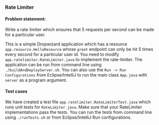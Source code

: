 ### Rate Limiter

#### Problem statement:
Write a rate limiter which ensures that 5 requests per second can be made for a particular user.

This is a simple Dropwizard application which has a resource `app.resource.HelloResource` whose `greet` endpoint can only be hit 5 times every second for a particular user id.
You need to modify `app.ratelimiter.RateLimiter.java` to implement the rate-limiter.
The application can be run from command line using `./buildAndDeployServer.sh`.
You can also use the `Run -> Run Configurations` from Eclipse/IntelliJ to run the main class `App.java` with `server` as a program argument.


#### Test cases

We have created a test file `app.ratelimiter.RateLimiterTest.java` which runs unit tests for `RateLimiter.java`.
Make sure that your RateLimiter implementations pass the tests.
You can run the tests from command line using `./runTests.sh` or from Eclipse/IntelliJ Run configurations.
